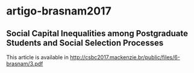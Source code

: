 # artigo-brasnam2017

## Social Capital Inequalities among Postgraduate Students and Social Selection Processes

This article is available in http://csbc2017.mackenzie.br/public/files/6-brasnam/3.pdf
